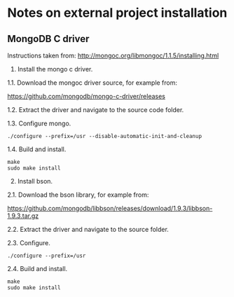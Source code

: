 # Notes on external project installation


## MongoDB C driver

Instructions taken from: http://mongoc.org/libmongoc/1.1.5/installing.html

1. Install the mongo c driver.

1.1. Download the mongoc driver source, for example from:

https://github.com/mongodb/mongo-c-driver/releases

1.2. Extract the driver and navigate to the source code folder.

1.3. Configure mongo.

```./configure --prefix=/usr --disable-automatic-init-and-cleanup ```

1.4. Build and install.

```
make
sudo make install
```

2. Install bson.

2.1. Download the bson library, for example from:

https://github.com/mongodb/libbson/releases/download/1.9.3/libbson-1.9.3.tar.gz

2.2. Extract the driver and navigate to the source folder. 

2.3. Configure.

```./configure --prefix=/usr```

2.4. Build and install.

```
make
sudo make install
```
